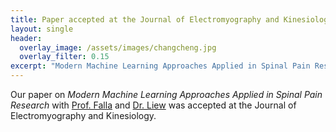 ```yaml
---
title: Paper accepted at the Journal of Electromyography and Kinesiology
layout: single
header:
  overlay_image: /assets/images/changcheng.jpg
  overlay_filter: 0.15
excerpt: "Modern Machine Learning Approaches Applied in Spinal Pain Research"
---
```


Our paper on *Modern Machine Learning Approaches Applied in Spinal Pain Research* with [Prof. Falla](https://scholar.google.com.au/citations?user=XDsMg4YAAAAJ&hl=en) and [Dr. Liew](https://scholar.google.co.uk/citations?user=hlewrCkAAAAJ&hl=en) was accepted at the Journal of Electromyography and Kinesiology.
